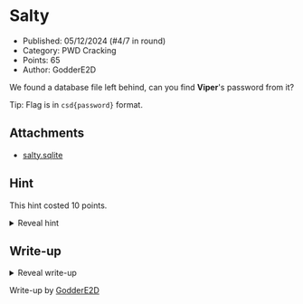 # Salty

- Published: 05/12/2024 (#4/7 in round)
- Category: PWD Cracking
- Points: 65
- Author: GodderE2D

We found a database file left behind, can you find **Viper**'s password from it?

Tip: Flag is in `csd{password}` format.

## Attachments

- [salty.sqlite](salty.sqlite)

## Hint

This hint costed 10 points.

<details>
<summary>Reveal hint</summary>

Some tools allow you to crack a password with a wordlist, even with a salt. Don't waste your time by trying a big wordlist!

The two most common ways for salts to be concatenated are `<salt><hash>` and `<hash><salt>` (without the brackets).

</details>

## Write-up

<details>
<summary>Reveal write-up</summary>

Use a SQLite browser/viewer (any will work) to see the `Users` table. Inside, there should be a password and salt field for the user Viper.

We can then use `hashid` to identify that the hash is SHA256, and since we have a salt as well, we'll be using `hashcat` mode 1410. We can also use [a small wordlist from SecLists](<https://github.com/danielmiessler/SecLists/blob/master/Passwords/Common-Credentials/10-million-password-list-top-1000.txt>).

```bash
hashcat -m 1410 -a 0 2073f3f9b6eba92482c8e349680f61326b2160c633e0c3e992ebffd7c4322d18:bypIaniDBrnh ./10-million-password-list-top-1000.txt
```

It should only take a few seconds before hashcat cracks the password with the hash we provide:

```plaintext
2073f3f9b6eba92482c8e349680f61326b2160c633e0c3e992ebffd7c4322d18:bypIaniDBrnh:beaver
```

Flag: `csd{beaver}`

</details>

Write-up by [GodderE2D](https://godder.xyz)